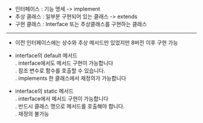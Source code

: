 * 인터페이스 :  기능 명세 -> implement
* 추상 클래스 :  일부분 구현되어 있는 클래스 -> extends
* 구현 클래스 : Interface 또는 추상클래스를 구현하는 클래스
---
* 이전 인터페이스에는 상수와 추상 메서드만 있었지만 8버전 이후 구현 가능

* interface의 default 메서드<br>
 . interface에서도 메서드 구현이 가능합니다<br>
 . 참조 변수로 함수를 호출할 수 있습니다.<br>
 . implements 한 클래스에서 재정의가 가능합니다<br>
 * interface의 static 메서드<br>
 . interface에서 메서드 구현이 가능합니다<br>
 . 반드시 클래스 명으로 메서드를 호출해야 합니다.<br>
 . 재정의 불가능<br>